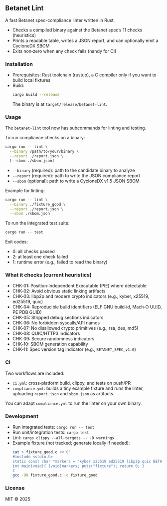 ## Betanet Lint

A fast Betanet spec-compliance linter written in Rust.

- Checks a compiled binary against the Betanet spec’s 11 checks (heuristics)
- Prints a readable table, writes a JSON report, and can optionally emit a CycloneDX SBOM
- Exits non‑zero when any check fails (handy for CI)

### Installation
- Prerequisites: Rust toolchain (rustup), a C compiler only if you want to build local fixtures
- Build:
  ```bash
  cargo build --release
  ```
  The binary is at `target/release/betanet-lint`.

### Usage
The `betanet-lint` tool now has subcommands for linting and testing.

To run compliance checks on a binary:
```bash
cargo run -- lint \
  --binary /path/to/your/binary \
  --report ./report.json \
  [--sbom ./sbom.json]
```
- `--binary` (required): path to the candidate binary to analyze
- `--report` (required): path to write the JSON compliance report
- `--sbom` (optional): path to write a CycloneDX v1.5 JSON SBOM

Example for linting:
```bash
cargo run -- lint \
  --binary ./fixture_good \
  --report ./report.json \
  --sbom ./sbom.json
```

To run the integrated test suite:
```bash
cargo run -- test
```

Exit codes:
- 0: all checks passed
- 2: at least one check failed
- 1: runtime error (e.g., failed to read the binary)

### What it checks (current heuristics)
- CHK‑01: Position‑Independent Executable (PIE) where detectable
- CHK‑02: Avoid obvious static linking artifacts
- CHK‑03: libp2p and modern crypto indicators (e.g., kyber, x25519, ed25519, quic)
- CHK‑04: Reproducible build identifiers (ELF GNU build‑id, Mach‑O UUID, PE PDB GUID)
- CHK‑05: Stripped debug sections indicators
- CHK‑06: No forbidden syscalls/API names
- CHK‑07: No disallowed crypto primitives (e.g., rsa, des, md5)
- CHK‑08: QUIC/HTTP3 indicators
- CHK‑09: Secure randomness indicators
- CHK‑10: SBOM generation capability
- CHK‑11: Spec version tag indicator (e.g., `BETANET_SPEC_v1.0`)

### CI
Two workflows are included:
- `ci.yml`: cross‑platform build, clippy, and tests on push/PR
- `compliance.yml`: builds a tiny example fixture and runs the linter, uploading `report.json` and `sbom.json` as artifacts

You can adapt `compliance.yml` to run the linter on your own binary.

### Development
- Run integrated tests: `cargo run -- test`
- Run unit/integration tests: `cargo test`
- Lint: `cargo clippy --all-targets -- -D warnings`
- Example fixture (not tracked; generate locally if needed):
  ```bash
  cat > fixture_good.c <<'C'
  #include <stdio.h>
  static const char *markers = "kyber x25519 ed25519 libp2p quic BETANET_SPEC_v1.0 /dev/urandom";
  int main(void){ (void)markers; puts("fixture"); return 0; }
  C
  gcc -O0 fixture_good.c -o fixture_good
  ```

### License
MIT © 2025
